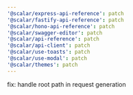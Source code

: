 ```yaml
---
'@scalar/express-api-reference': patch
'@scalar/fastify-api-reference': patch
'@scalar/hono-api-reference': patch
'@scalar/swagger-editor': patch
'@scalar/api-reference': patch
'@scalar/api-client': patch
'@scalar/use-toasts': patch
'@scalar/use-modal': patch
'@scalar/themes': patch
---
```


fix: handle root path in request generation
